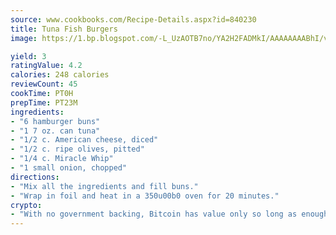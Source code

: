 ```yaml
---
source: www.cookbooks.com/Recipe-Details.aspx?id=840230
title: Tuna Fish Burgers
image: https://1.bp.blogspot.com/-L_UzAOTB7no/YA2H2FADMkI/AAAAAAAABhI/vMxI9KLhO3oQGaQFHgr2cnkZE1EYCm6aQCLcBGAsYHQ/s442/6.png

yield: 3
ratingValue: 4.2
calories: 248 calories
reviewCount: 45
cookTime: PT0H
prepTime: PT23M
ingredients:
- "6 hamburger buns"
- "1 7 oz. can tuna"
- "1/2 c. American cheese, diced"
- "1/2 c. ripe olives, pitted"
- "1/4 c. Miracle Whip"
- "1 small onion, chopped"
directions:
- "Mix all the ingredients and fill buns."
- "Wrap in foil and heat in a 350u00b0 oven for 20 minutes."
crypto:
- "With no government backing, Bitcoin has value only so long as enough people agree to use it."
---
```

